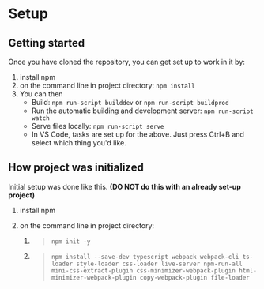 # Setup

## Getting started

Once you have cloned the repository, you can get set up to work in it by:

1. install npm
2. on the command line in project directory: `npm install`
3. You can then
    - Build: `npm run-script builddev` or `npm run-script buildprod`
    - Run the automatic building and development server: `npm run-script watch`
    - Serve files locally: `npm run-script serve`
    - In VS Code, tasks are set up for the above. Just press Ctrl+B and select which thing you'd like.

## How project was initialized

Initial setup was done like this. **(DO NOT do this with an already set-up project)**

1. install npm
2. on the command line in project directory:

    1. > `npm init -y`
    2. > `npm install --save-dev typescript webpack webpack-cli ts-loader style-loader css-loader live-server npm-run-all mini-css-extract-plugin css-minimizer-webpack-plugin html-minimizer-webpack-plugin copy-webpack-plugin file-loader`
